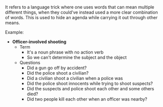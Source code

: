 It refers to a language trick where one uses words that can mean multiple different things, when they could've instead used a more clear combination of words. This is used to hide an agenda while carrying it out through other means.

Example:
- **Officer-involved shooting**
	- Term
		- It's a noun phrase with no action verb
		- So we can't determine the subject and the object
	- Questions
		- Did a gun go off by accident?
		- Did the police shoot a civilian?
		- Did a civilian shoot a civilian when a police was
		- Did the police shoot innocents while trying to shoot suspects?
		- Did the suspects and police shoot each other and some others died?
		- Did two people kill each other when an officer was nearby?